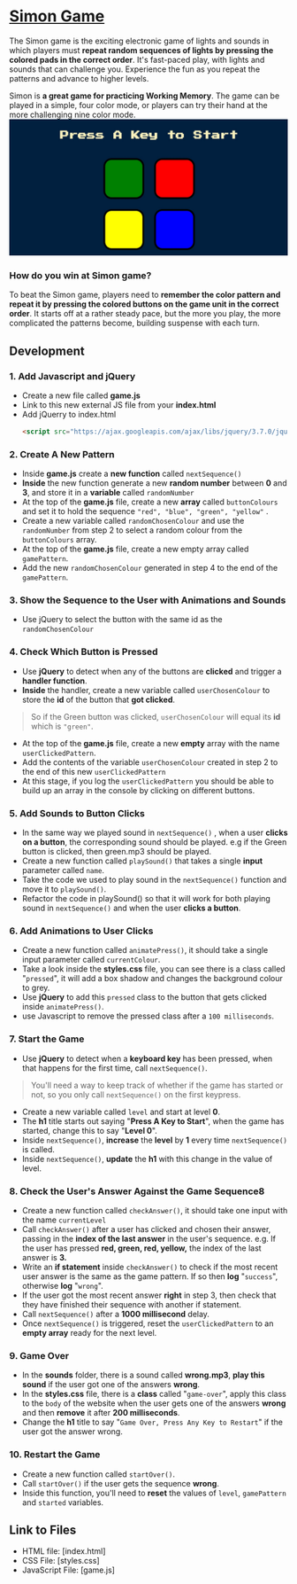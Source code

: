 # [Simon Game](https://shalini-lodhi.github.io/Simon-Game/)
The Simon game is the exciting electronic game of lights and sounds in which players must  **repeat random sequences of lights by pressing the colored pads in the correct order**. It's fast-paced play, with lights and sounds that can challenge you. Experience the fun as you repeat the patterns and advance to higher levels. 

Simon is **a great game for practicing Working Memory**. The game can be played in a simple, four color mode, or players can try their hand at the more challenging nine color mode.
![Simon-Game](/simon-game.jpg)

### How do you win at Simon game?

To beat the Simon game, players need to  **remember the color pattern and repeat it by pressing the colored buttons on the game unit in the correct order**. It starts off at a rather steady pace, but the more you play, the more complicated the patterns become, building suspense with each turn.

## Development 
### 1.  Add Javascript and jQuery
 - Create a new file called  **game.js**
 - Link to this new external JS file from your **index.html**
 - Add jQuerry to index.html
	 ```html
	 <script src="https://ajax.googleapis.com/ajax/libs/jquery/3.7.0/jquery.min.js"></script>
	 ```
### 2. Create A New Pattern
- Inside **game.js** create a **new function** called `nextSequence()`
- **Inside** the new function generate a new **random number** between **0** and **3**, and store it in a **variable** called `randomNumber`
-  At the top of the  **game.js** file, create a new  **array**  called  `buttonColours`  and set it to hold the sequence  `"red", "blue", "green", "yellow"`  .
-  Create a new variable called  `randomChosenColour`  and use the  `randomNumber`  from step 2 to select a random colour from the  `buttonColours`  array.
-  At the top of the  **game.js** file, create a new empty array called  `gamePattern`.
-  Add the new  `randomChosenColour`  generated in step 4 to the end of the  `gamePattern`.
### 3. Show the Sequence to the User with Animations and Sounds
- Use jQuery to select the button with the same id as the `randomChosenColour`
### 4. Check Which Button is Pressed
- Use  **jQuery**  to detect when any of the buttons are  **clicked**  and trigger a  **handler function**.
-  **Inside**  the handler, create a new variable called  `userChosenColour`  to store the  **id**  of the button that  **got clicked**.

>  So if the Green button was clicked,  `userChosenColour`  will equal its  **id**  which is  `"green"`.
- At the top of the  **game.js**  file, create a new  **empty**  array with the name  `userClickedPattern`.
- Add the contents of the variable  `userChosenColour`  created in step 2 to the end of this new  `userClickedPattern`
- At this stage, if you log the  `userClickedPattern`  you should be able to build up an array in the console by clicking on different buttons.

### 5. Add Sounds to Button Clicks
- In the same way we played sound in  `nextSequence()`  , when a user  **clicks on a button**, the corresponding sound should be played. e.g if the Green button is clicked, then green.mp3 should be played.
-  Create a new function called  `playSound()`  that takes a single  **input**  parameter called  `name`.
-  Take the code we used to play sound in the  `nextSequence()`  function and move it to  `playSound()`.
-  Refactor the code in playSound() so that it will work for both playing sound in  `nextSequence()`  and when the user  **clicks a button**.

### 6. Add Animations to User Clicks
- Create a new function called  `animatePress()`, it should take a single input parameter called  `currentColour`.
-  Take a look inside the  **styles.css**  file, you can see there is a class called "`pressed`", it will add a box shadow and changes the background colour to grey.
-  Use  **jQuery**  to add this  `pressed`  class to the button that gets clicked inside  `animatePress()`.
- use Javascript to remove the pressed class after a `100 milliseconds`.

### 7. Start the Game
- Use  **jQuery**  to detect when a  **keyboard key**  has been pressed, when that happens for the first time, call  `nextSequence()`.

> You'll need a way to keep track of whether if the game has started or not, so you only call  `nextSequence()`  on the first keypress.

- Create a new variable called  `level`  and start at level  **0**.
- The  **h1**  title starts out saying "**Press A Key to Start**", when the game has started, change this to say "**Level 0**".
- Inside  `nextSequence()`,  **increase**  the  **level**  by  **1**  every time  `nextSequence()`  is called.
- Inside  `nextSequence()`,  **update**  the  **h1**  with this change in the value of level.  

### 8. Check the User's Answer Against the Game Sequence8
- Create a new function called  `checkAnswer()`, it should take one input with the name  `currentLevel`
-  Call  `checkAnswer()` after a user has clicked and chosen their answer, passing in the  **index of the last answer**  in the user's sequence.
e.g. If the user has pressed  **red, green, red, yellow,**  the index of the last answer is  **3.**
- Write an  **if statement**  inside  `checkAnswer()`  to check if the most recent user answer is the same as the game pattern. If so then  **log**  "`success`", otherwise  **log**  "`wrong`".
- If the user got the most recent answer  **right** in step 3, then check that they have finished their sequence with another if statement.
- Call  `nextSequence()`  after a  **1000 millisecond**  delay.
- Once  `nextSequence()`  is triggered, reset the  `userClickedPattern`  to an  **empty array** ready for the next level.
### 9. Game Over
- In the  **sounds**  folder, there is a sound called  **wrong.mp3**,  **play this sound**  if the user got one of the answers  **wrong**.
- In the  **styles.css**  file, there is a  **class**  called "`game-over`", apply this class to the  `body`  of the website when the user gets one of the answers  **wrong**  and then  **remove**  it after  **200 milliseconds**.
- Change the **h1** title to say "`Game Over, Press Any Key to Restart`" if the user got the answer wrong.  
### 10. Restart the Game
- Create a new function called  `startOver()`.
- Call  `startOver()`  if the user gets the sequence  **wrong**.
- Inside this function, you'll need to  **reset**  the values of  `level`,  `gamePattern`  and  `started`  variables.

## Link to Files
- HTML file: [index.html]
- CSS File: [styles.css]
- JavaScript File: [game.js]

